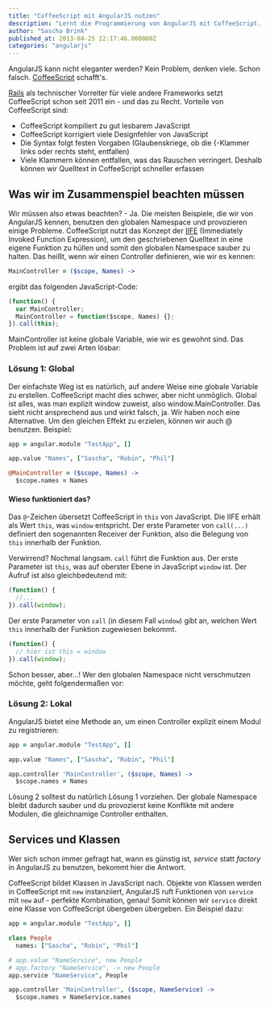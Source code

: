 ```yaml
---
title: "CoffeeScript mit AngularJS nutzen"
description: "Lernt die Programmierung von AngularJS mit CoffeeScript. Schreibt übersichtlichen und sauberen Quelltext, der einfach in JavaScript umgewandelt werden kann."
author: "Sascha Brink"
published_at: 2013-04-25 22:17:46.000000Z
categories: "angularjs"
---
```


AngularJS kann nicht eleganter werden? Kein Problem, denken viele. Schon falsch. [CoffeeScript](http://coffeescript.org) schafft's.

[Rails](http://rubyonrails.org) als technischer Vorreiter für viele andere Frameworks setzt CoffeeScript schon seit 2011 ein - und das zu Recht. Vorteile von CoffeeScript sind:

*   CoffeeScript kompiliert zu gut lesbarem JavaScript
*   CoffeeScript korrigiert viele Designfehler von JavaScript
*   Die Syntax folgt festen Vorgaben (Glaubenskriege, ob die {-Klammer links oder rechts steht, entfallen)
*   Viele Klammern können entfallen, was das Rauschen verringert. Deshalb können wir Quelltext in CoffeeScript schneller erfassen

<!--more-->

## Was wir im Zusammenspiel beachten müssen

Wir müssen also etwas beachten? - Ja. Die meisten Beispiele, die wir von AngularJS kennen, benutzen den globalen Namespace und provozieren einige Probleme. CoffeeScript nutzt das Konzept der [IIFE](http://en.wikipedia.org/wiki/Immediately-invoked_function_expression) (Immediately Invoked Function Expression), um den geschriebenen Quelltext in eine eigene Funktion zu hüllen und somit den globalen Namespace sauber zu halten. Das heißt, wenn wir einen Controller definieren, wie wir es kennen:

```coffeescript
MainController = ($scope, Names) ->
```

ergibt das folgenden JavaScript-Code:

```javascript
(function() {
  var MainController;
  MainController = function($scope, Names) {};
}).call(this);
```

MainController ist keine globale Variable, wie wir es gewohnt sind. Das Problem ist auf zwei Arten lösbar:

### Lösung 1: Global

Der einfachste Weg ist es natürlich, auf andere Weise eine globale Variable zu erstellen. CoffeeScript macht dies schwer, aber nicht unmöglich. Global ist alles, was man explizit window zuweist, also window.MainController. Das sieht nicht ansprechend aus und wirkt falsch, ja. Wir haben noch eine Alternative. Um den gleichen Effekt zu erzielen, können wir auch @ benutzen. Beispiel:

```coffeescript
app = angular.module "TestApp", []

app.value "Names", ["Sascha", "Robin", "Phil"]

@MainController = ($scope, Names) ->
  $scope.names = Names
```

#### Wieso funktioniert das?

Das `@`-Zeichen übersetzt CoffeeScript in `this` von JavaScript. Die IIFE erhält als Wert `this`, was `window` entspricht. Der erste Parameter von `call(...)` definiert den sogenannten Receiver der Funktion, also die Belegung von `this` innerhalb der Funktion.

Verwirrend? Nochmal langsam. `call` führt die Funktion aus. Der erste Parameter ist `this`, was auf oberster Ebene in JavaScript `window` ist. Der Aufruf ist also gleichbedeutend mit:

```javascript
(function() {
  //...
}).call(window);
```

Der erste Parameter von `call` (in diesem Fall `window`) gibt an, welchen Wert `this` innerhalb der Funktion zugewiesen bekommt.

```javascript
(function() {
  // hier ist this = window
}).call(window);
```


Schon besser, aber...! Wer den globalen Namespace nicht verschmutzen möchte, geht folgendermaßen vor:

### Lösung 2: Lokal

AngularJS bietet eine Methode an, um einen Controller explizit einem Modul zu registrieren:

```coffeescript
app = angular.module "TestApp", []

app.value "Names", ["Sascha", "Robin", "Phil"]

app.controller 'MainController', ($scope, Names) ->
  $scope.names = Names
```

Lösung 2 solltest du natürlich Lösung 1 vorziehen. Der globale Namespace bleibt dadurch sauber und du provozierst keine Konflikte mit andere Modulen, die gleichnamige Controller enthalten.

## Services und Klassen

Wer sich schon immer gefragt hat, wann es günstig ist, *service* statt *factory* in AngularJS zu benutzen, bekommt hier die Antwort.

CoffeeScript bildet Klassen in JavaScript nach. Objekte von Klassen werden in CoffeeScript mit `new` instanziiert, AngularJS ruft Funktionen von `service` mit `new` auf - perfekte Kombination, genau! Somit können wir `service` direkt eine Klasse von CoffeeScript übergeben übergeben. Ein Beispiel dazu:

```coffeescript
app = angular.module "TestApp", []

class People
  names: ["Sascha", "Robin", "Phil"]

# app.value "NameService", new People
# app.factory "NameService", -> new People
app.service "NameService", People

app.controller 'MainController', ($scope, NameService) ->
  $scope.names = NameService.names
```
